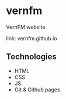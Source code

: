 # vernfm

VernFM website

link: vernfm.github.io

## Technologies

- HTML
- CSS
- JS
- Git & Github pages
